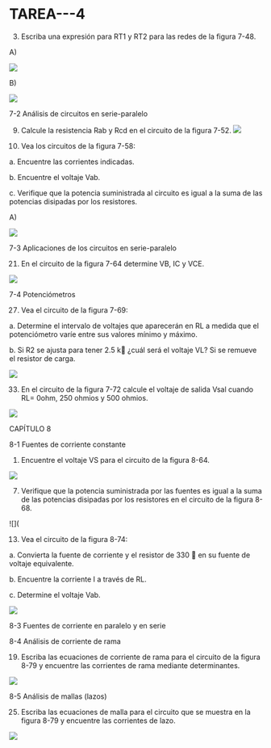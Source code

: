 # TAREA---4


3. Escriba una expresión para RT1 y RT2 para las redes de la figura 7-48.

A)

 ![](https://github.com/Anabeltoapanta/TAREA---4/blob/main/CAPITULO%207/EJERCICIO%203%20LITERAL%20A.png)
 
B)

![](https://github.com/Anabeltoapanta/TAREA---4/blob/main/CAPITULO%207/EJERCICIO%203%20LITERAL%20B.png)

7-2 Análisis de circuitos en serie-paralelo

9. Calcule la resistencia Rab y Rcd en el circuito de la figura 7-52.
![](https://github.com/Anabeltoapanta/TAREA---4/blob/main/CAPITULO%207/EJERCICIO%209.png)


15. Vea los circuitos de la figura 7-58:

a. Encuentre las corrientes indicadas.

b. Encuentre el voltaje Vab.

c. Verifique que la potencia suministrada al circuito es igual a la suma de las
potencias disipadas por los resistores.

A)

![](https://github.com/Anabeltoapanta/TAREA---4/blob/main/CAPITULO%207/EJERCICIO%2015%20LITERAL%20A.png)

7-3 Aplicaciones de los circuitos en serie-paralelo

21. En el circuito de la figura 7-64 determine VB, IC y VCE.

![](https://github.com/Anabeltoapanta/TAREA---4/blob/main/CAPITULO%207/EJERCICIO%2021.png)

7-4 Potenciómetros

27. Vea el circuito de la figura 7-69:

a. Determine el intervalo de voltajes que aparecerán en RL a medida que el
potenciómetro varíe entre sus valores mínimo y máximo.

b. Si R2 se ajusta para tener 2.5 k ¿cuál será el voltaje VL? Si se remueve el
resistor de carga.

![](https://github.com/Anabeltoapanta/TAREA---4/blob/main/CAPITULO%207/EJERCICIO%2027.png)

33. En el circuito de la figura 7-72 calcule el voltaje de salida Vsal cuando RL= 0ohm, 250 ohmios y 500 ohmios.

![](https://github.com/Anabeltoapanta/TAREA---4/blob/main/CAPITULO%207/EJERCICIO%2033.png)

CAPÍTULO 8

8-1 Fuentes de corriente constante

1. Encuentre el voltaje VS para el circuito de la figura 8-64.

![](https://github.com/Anabeltoapanta/TAREA---4/blob/main/CAPITULO%208/C8%20EJERCICIO%201.png)

7. Verifique que la potencia suministrada por las fuentes es igual a la suma de
las potencias disipadas por los resistores en el circuito de la figura 8-68.

![](

13. Vea el circuito de la figura 8-74:

a. Convierta la fuente de corriente y el resistor de 330  en su fuente de voltaje
equivalente.

b. Encuentre la corriente I a través de RL.

c. Determine el voltaje Vab.

![](https://github.com/Anabeltoapanta/TAREA---4/blob/main/CAPITULO%208/C8%20EJERCICIO%2013.png)

8-3 Fuentes de corriente en paralelo y en serie

8-4 Análisis de corriente de rama

19. Escriba las ecuaciones de corriente de rama para el circuito de la figura 8-79 y
encuentre las corrientes de rama mediante determinantes.

![](https://github.com/Anabeltoapanta/TAREA---4/blob/main/CAPITULO%208/C8%20EJERCICIO%2019.png)

8-5 Análisis de mallas (lazos)

25. Escriba las ecuaciones de malla para el circuito que se muestra en la figura
8-79 y encuentre las corrientes de lazo.

![](https://github.com/Anabeltoapanta/TAREA---4/blob/main/CAPITULO%208/C8%20EJERCICIO%2025.png)







